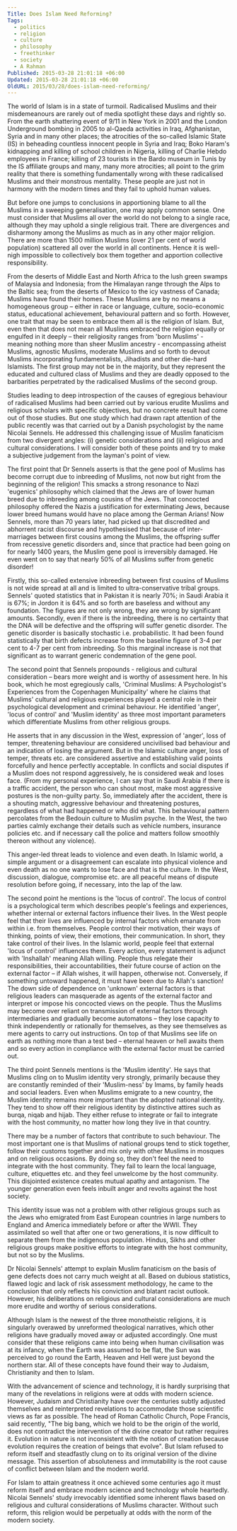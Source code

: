 ```yaml
---
Title: Does Islam Need Reforming?
Tags:
  - politics
  - religion
  - culture
  - philosophy
  - freethinker
  - society
  - A Rahman
Published: 2015-03-28 21:01:18 +06:00
Updated: 2015-03-28 21:01:18 +06:00
OldURL: 2015/03/28/does-islam-need-reforming/
---
```


The world of Islam is in a state of turmoil. Radicalised Muslims and their misdemeanours are rarely out of media spotlight these days and rightly so. From the earth shattering event of 9/11 in New York in 2001 and the London Underground bombing in 2005 to al-Qaeda activities in Iraq, Afghanistan, Syria and in many other places; the atrocities of the so-called Islamic State (IS) in beheading countless innocent people in Syria and Iraq; Boko Haram's kidnapping and killing of school children in Nigeria, killing of Charlie Hebdo employees in France; killing of 23 tourists in the Bardo museum in Tunis by the IS affiliate groups and many, many more atrocities; all point to the grim reality that there is something fundamentally wrong with these radicalised Muslims and their monstrous mentality. These people are just not in harmony with the modern times and they fail to uphold human values.

But before one jumps to conclusions in apportioning blame to all the Muslims in a sweeping generalisation, one may apply common sense. One must consider that Muslims all over the world do not belong to a single race, although they may uphold a single religious trait. There are divergences and disharmony among the Muslims as much as in any other major religion. There are more than 1500 million Muslims (over 21 per cent of world population) scattered all over the world in all continents. Hence it is well- nigh impossible to collectively box them together and apportion collective responsibility. 

From the deserts of Middle East and North Africa to the lush green swamps of Malaysia and Indonesia; from the Himalayan range through the Alps to the Baltic sea; from the deserts of Mexico to the icy vastness of Canada; Muslims have found their homes. These Muslims are by no means a homogeneous group – either in race or language, culture, socio-economic status, educational achievement, behavioural pattern and so forth. However, one trait that may be seen to embrace them all is the religion of Islam. But, even then that does not mean all Muslims embraced the religion equally or engulfed in it deeply – their religiosity ranges from 'born Muslims' - meaning nothing more than sheer Muslim ancestry - encompassing atheist Muslims, agnostic Muslims, moderate Muslims and so forth to devout Muslims incorporating fundamentalists, Jihadists and other die-hard Islamists. The first group may not be in the majority, but they represent the educated and cultured class of Muslims and they are deadly opposed to the barbarities perpetrated by the radicalised Muslims of the second group. 

Studies leading to deep introspection of the causes of egregious behaviour of radicalised Muslims had been carried out by various erudite Muslims and religious scholars with specific objectives, but no concrete result had come out of those studies. But one study which had drawn rapt attention of the public recently was that carried out by a Danish psychologist by the name Nicolai Sennels. He addressed this challenging issue of Muslim fanaticism from two divergent angles: (i) genetic considerations and (ii) religious and cultural considerations. I will consider both of these points and try to make a subjective judgement from the layman's point of view.

The first point that Dr Sennels asserts is that the gene pool of Muslims has become corrupt due to inbreeding of Muslims, not now but right from the beginning of the religion! This smacks a strong resonance to Nazi 'eugenics' philosophy which claimed that the Jews are of lower human breed due to inbreeding among cousins of the Jews. That concocted philosophy offered the Nazis a justification for exterminating Jews, because lower breed humans would have no place among the German Arians! Now Sennels, more than 70 years later, had picked up that discredited and abhorrent racist discourse and hypothesised that because of inter-marriages between first cousins among the Muslims, the offspring suffer from recessive genetic disorders and, since that practice had been going on for nearly 1400 years, the Muslim gene pool is irreversibly damaged. He even went on to say that nearly 50% of all Muslims suffer from genetic disorder! 

Firstly, this so-called extensive inbreeding between first cousins of Muslims is not wide spread at all and is limited to ultra-conservative tribal groups. Sennels' quoted statistics that in Pakistan it is nearly 70%; in Saudi Arabia it is 67%; in Jordon it is 64% and so forth are baseless and without any foundation. The figures are not only wrong, they are wrong by significant amounts. Secondly, even if there is the inbreeding, there is no certainty that the DNA will be defective and the offspring will suffer genetic disorder. The genetic disorder is basically stochastic i.e. probabilistic. It had been found statistically that birth defects increase from the baseline figure of 3-4 per cent to 4-7 per cent from inbreeding. So this marginal increase is not that significant as to warrant generic condemnation of the gene pool. 

The second point that Sennels propounds - religious and cultural consideration – bears more weight and is worthy of assessment here. In his book, which he most egregiously calls, 'Criminal Muslims: A Psychologist's Experiences from the Copenhagen Municipality' where he claims that Muslims' cultural and religious experiences played a central role in their psychological development and criminal behaviour. He identified 'anger', 'locus of control' and 'Muslim identity' as three most important parameters which differentiate Muslims from other religious groups.

He asserts that in any discussion in the West, expression of 'anger', loss of temper, threatening behaviour are considered uncivilised bad behaviour and an indication of losing the argument. But in the Islamic culture anger, loss of temper, threats etc. are considered assertive and establishing valid points forcefully and hence perfectly acceptable. In conflicts and social disputes if a Muslim does not respond aggressively, he is considered weak and loses face. (From my personal experience, I can say that in Saudi Arabia if there is a traffic accident, the person who can shout most, make most aggressive postures is the non-guilty party. So, immediately after the accident, there is a shouting match, aggressive behaviour and threatening postures, regardless of what had happened or who did what. This behavioural pattern percolates from the Bedouin culture to Muslim psyche. In the West, the two parties calmly exchange their details such as vehicle numbers, insurance policies etc. and if necessary call the police and matters follow smoothly thereon without any violence). 

This anger-led threat leads to violence and even death. In Islamic world, a simple argument or a disagreement can escalate into physical violence and even death as no one wants to lose face and that is the culture. In the West, discussion, dialogue, compromise etc. are all peaceful means of dispute resolution before going, if necessary, into the lap of the law. 

The second point he mentions is the 'locus of control'. The locus of control is a psychological term which describes people's feelings and experiences, whether internal or external factors influence their lives. In the West people feel that their lives are influenced by internal factors which emanate from within i.e. from themselves. People control their motivation, their ways of thinking, points of view, their emotions, their communication. In short, they take control of their lives. In the Islamic world, people feel that external 'locus of control' influences them. Every action, every statement is adjunct with 'Inshallah' meaning Allah willing. People thus relegate their responsibilities, their accountabilities, their future course of action on the external factor – if Allah wishes, it will happen, otherwise not. Conversely, if something untoward happened, it must have been due to Allah's sanction! The down side of dependence on 'unknown' external factors is that religious leaders can masquerade as agents of the external factor and interpret or impose his concocted views on the people. Thus the Muslims may become over reliant on transmission of external factors through intermediaries and gradually become automatons – they lose capacity to think independently or rationally for themselves, as they see themselves as mere agents to carry out instructions. On top of that Muslims see life on earth as nothing more than a test bed – eternal heaven or hell awaits them and so every action in compliance with the external factor must be carried out.

The third point Sennels mentions is the 'Muslim identity'. He says that Muslims cling on to Muslim identity very strongly, primarily because they are constantly reminded of their 'Muslim-ness' by Imams, by family heads and social leaders. Even when Muslims emigrate to a new country, the Muslim identity remains more important than the adopted national identity. They tend to show off their religious identity by distinctive attires such as burqa, niqab and hijab. They either refuse to integrate or fail to integrate with the host community, no matter how long they live in that country. 

There may be a number of factors that contribute to such behaviour. The most important one is that Muslims of national groups tend to stick together, follow their customs together and mix only with other Muslims in mosques and on religious occasions. By doing so, they don't feel the need to integrate with the host community. They fail to learn the local language, culture, etiquettes etc. and they feel unwelcome by the host community. This disjointed existence creates mutual apathy and antagonism. The younger generation even feels inbuilt anger and revolts against the host society.  
     
This identity issue was not a problem with other religious groups such as the Jews who emigrated from East European countries in large numbers to England and America immediately before or after the WWII. They assimilated so well that after one or two generations, it is now difficult to separate them from the indigenous population. Hindus, Sikhs and other religious groups make positive efforts to integrate with the host community, but not so by the Muslims.

Dr Nicolai Sennels' attempt to explain Muslim fanaticism on the basis of gene defects does not carry much weight at all. Based on dubious statistics, flawed logic and lack of risk assessment methodology, he came to the conclusion that only reflects his conviction and blatant racist outlook. However, his deliberations on religious and cultural considerations are much more erudite and worthy of serious considerations. 

Although Islam is the newest of the three monotheistic religions, it is singularly overawed by unreformed theological narratives, which other religions have gradually moved away or adjusted accordingly. One must consider that these religions came into being when human civilisation was at its infancy, when the Earth was assumed to be flat, the Sun was perceived to go round the Earth, Heaven and Hell were just beyond the northern star. All of these concepts have found their way to Judaism, Christianity and then to Islam.  

With the advancement of science and technology, it is hardly surprising that many of the revelations in religions were at odds with modern science. However, Judaism and Christianity have over the centuries subtly adjusted themselves and reinterpreted revelations to accommodate those scientific views as far as possible. The head of Roman Catholic Church, Pope Francis, said recently, "The big bang, which we hold to be the origin of the world, does not contradict the intervention of the divine creator but rather requires it. Evolution in nature is not inconsistent with the notion of creation because evolution requires the creation of beings that evolve". But Islam refused to reform itself and steadfastly clung on to its original version of the divine message. This assertion of absoluteness and immutability is the root cause of conflict between Islam and the modern world. 

For Islam to attain greatness it once achieved some centuries ago it must reform itself and embrace modern science and technology whole heartedly. Nicolai Sennels' study irrevocably identified some inherent flaws based on religious and cultural considerations of Muslims character. Without such reform, this religion would be perpetually at odds with the norm of the modern society.

